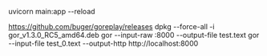 uvicorn  main:app --reload

https://github.com/buger/goreplay/releases
dpkg --force-all -i gor_v1.3.0_RC5_amd64.deb
gor --input-raw :8000 --output-file test.text
gor --input-file test_0.text  --output-http http://localhost:8000